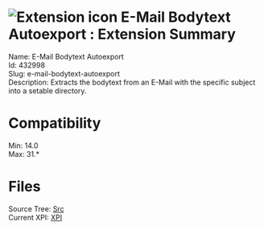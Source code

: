 # ![Extension icon](https://addons.thunderbird.net/user-media/addon_icons/432/432998-64.png?modified=1425290526) E-Mail Bodytext Autoexport : Extension Summary

Name: E-Mail Bodytext Autoexport  
Id: 432998  
Slug: e-mail-bodytext-autoexport  
Description: Extracts the bodytext from an E-Mail with the specific subject into a setable directory.
  

# Compatibility
Min: 14.0  
Max: 31.*  

# Files

Source Tree: [Src](C:/Dev/Thunderbird/ThunderKdB/xall/xOther/432998-e-mail-bodytext-autoexport/src)  
Current XPI: [XPI](C:/Dev/Thunderbird/ThunderKdB/xall/xOther/432998-e-mail-bodytext-autoexport/xpi)  



